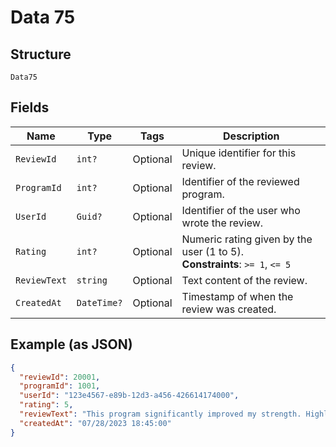 
# Data 75

## Structure

`Data75`

## Fields

| Name | Type | Tags | Description |
|  --- | --- | --- | --- |
| `ReviewId` | `int?` | Optional | Unique identifier for this review. |
| `ProgramId` | `int?` | Optional | Identifier of the reviewed program. |
| `UserId` | `Guid?` | Optional | Identifier of the user who wrote the review. |
| `Rating` | `int?` | Optional | Numeric rating given by the user (1 to 5).<br>**Constraints**: `>= 1`, `<= 5` |
| `ReviewText` | `string` | Optional | Text content of the review. |
| `CreatedAt` | `DateTime?` | Optional | Timestamp of when the review was created. |

## Example (as JSON)

```json
{
  "reviewId": 20001,
  "programId": 1001,
  "userId": "123e4567-e89b-12d3-a456-426614174000",
  "rating": 5,
  "reviewText": "This program significantly improved my strength. Highly recommended for intermediate lifters!",
  "createdAt": "07/28/2023 18:45:00"
}
```

